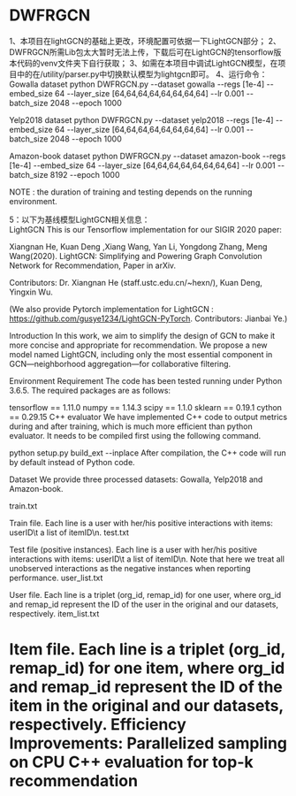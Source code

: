 # DWFRGCN

1、本项目在lightGCN的基础上更改，环境配置可依据一下LightGCN部分；
2、DWFRGCN所需Lib包太大暂时无法上传，下载后可在LightGCN的tensorflow版本代码的venv文件夹下自行获取；
3、如需在本项目中调试LightGCN模型，在项目中的在/utility/parser.py中切换默认模型为lightgcn即可。
4、运行命令：
Gowalla dataset
python DWFRGCN.py --dataset gowalla --regs [1e-4] --embed_size 64 --layer_size [64,64,64,64,64,64,64,64] --lr 0.001 --batch_size 2048 --epoch 1000

Yelp2018 dataset
python DWFRGCN.py --dataset yelp2018 --regs [1e-4] --embed_size 64 --layer_size [64,64,64,64,64,64,64,64] --lr 0.001 --batch_size 2048 --epoch 1000

Amazon-book dataset
python DWFRGCN.py --dataset amazon-book --regs [1e-4] --embed_size 64 --layer_size [64,64,64,64,64,64,64,64] --lr 0.001 --batch_size 8192 --epoch 1000

NOTE : the duration of training and testing depends on the running environment.

5：以下为基线模型LightGCN相关信息：       
LightGCN
This is our Tensorflow implementation for our SIGIR 2020 paper:

Xiangnan He, Kuan Deng ,Xiang Wang, Yan Li, Yongdong Zhang, Meng Wang(2020). LightGCN: Simplifying and Powering Graph Convolution Network for Recommendation, Paper in arXiv.

Contributors: Dr. Xiangnan He (staff.ustc.edu.cn/~hexn/), Kuan Deng, Yingxin Wu.

(We also provide Pytorch implementation for LightGCN : https://github.com/gusye1234/LightGCN-PyTorch. Contributors: Jianbai Ye.)

Introduction
In this work, we aim to simplify the design of GCN to make it more concise and appropriate for recommendation. We propose a new model named LightGCN, including only the most essential component in GCN—neighborhood aggregation—for collaborative filtering.

Environment Requirement
The code has been tested running under Python 3.6.5. The required packages are as follows:

tensorflow == 1.11.0
numpy == 1.14.3
scipy == 1.1.0
sklearn == 0.19.1
cython == 0.29.15
C++ evaluator
We have implemented C++ code to output metrics during and after training, which is much more efficient than python evaluator. It needs to be compiled first using the following command.

python setup.py build_ext --inplace
After compilation, the C++ code will run by default instead of Python code.

Dataset
We provide three processed datasets: Gowalla, Yelp2018 and Amazon-book.

train.txt

Train file.
Each line is a user with her/his positive interactions with items: userID\t a list of itemID\n.
test.txt

Test file (positive instances).
Each line is a user with her/his positive interactions with items: userID\t a list of itemID\n.
Note that here we treat all unobserved interactions as the negative instances when reporting performance.
user_list.txt

User file.
Each line is a triplet (org_id, remap_id) for one user, where org_id and remap_id represent the ID of the user in the original and our datasets, respectively.
item_list.txt

Item file.
Each line is a triplet (org_id, remap_id) for one item, where org_id and remap_id represent the ID of the item in the original and our datasets, respectively.
Efficiency Improvements:
Parallelized sampling on CPU
C++ evaluation for top-k recommendation
=======
